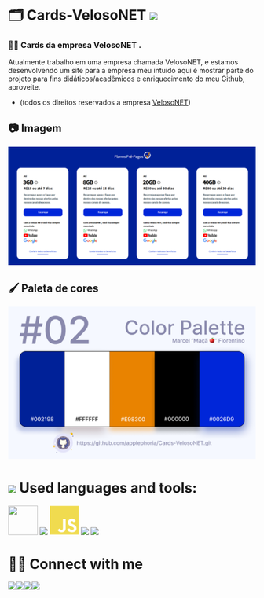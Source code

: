 # 🗂️ Cards-VelosoNET </a> <img src="https://media.giphy.com/media/WUlplcMpOCEmTGBtBW/giphy.gif" width="30">

### 👨‍💻 Cards da empresa VelosoNET .
Atualmente trabalho em uma empresa chamada VelosoNET, e estamos desenvolvendo um site para a empresa
meu intuido aqui é mostrar parte do projeto para fins didáticos/acadêmicos e enriquecimento do meu Github, aproveite.
- (todos os direitos reservados a empresa [VelosoNET](https://velosonet.com.br/))

<!-- ### ### Experimente agora o meu projeto 👉 [Clicando aqui](https://applephoria.github.io/Cards-VelosoNET/) -->

## 📷 Imagem
![Print](./Imagens/Cards.png)


## 🖌️ Paleta de cores
![Desktop - 1](https://github.com/applephoria/Cards-VelosoNET/blob/main/imagens/Cards-ColorPalette.png)


 # <img src = "https://media1.giphy.com/media/JZ40cnfnN11KycrvMF/giphy.gif?cid=ecf05e47a0n3gi1bfqntqmob8g9aid1oyj2wr3ds3mg700bl&rid=giphy.gif" width = '20' /> Used languages and tools: 
  
<p align="left">
  <!-- Linguagens -->
   <img src=https://www.vectorlogo.zone/logos/w3_html5/w3_html5-icon.svg width="60" height="60"/>
      <img src=https://www.vectorlogo.zone/logos/w3_css/w3_css-icon.svg width="60"/>
      <img src="https://raw.githubusercontent.com/devicons/devicon/master/icons/javascript/javascript-plain.svg" width="60"/>
      <img src="https://www.vectorlogo.zone/logos/figma/figma-icon.svg" width="60"/>
      <img src="https://upload.wikimedia.org/wikipedia/commons/thumb/9/9a/Visual_Studio_Code_1.35_icon.svg/512px-Visual_Studio_Code_1.35_icon.svg.png" width="60"/>

 <p/>

 # 🙋‍♂️ Connect with me 
<table>
  <tr>
    <a target="_blank" href="https://keepo.io/applephoria/"><img src="https://img.shields.io/badge/-WEB-FF4088?style=for-the-badge&logo=Hugo&logoColor=white"></img></a>
    <a href="https://www.linkedin.com/in/marcelflorentino/"><img src="https://img.shields.io/badge/linkedin-0077B5.svg?style=for-the-badge&logo=linkedin&logoColor=white"/></a>
    <a href="https://www.instagram.com/applephoria/" target="_blank"><img src="https://img.shields.io/badge/-Instagram-%23E4405F?style=for-the-badge&logo=instagram&logoColor=white" target="_blank"></a>
    <!-- <a href="https://discord.gg/applephoria" target="_blank"><img src="https://img.shields.io/badge/Discord-7289DA?style=for-the-badge&logo=discord&logoColor=white" target="_blank"></a> -->
    <a href="mailto:eumarcelflorentino@gmail.com"><img src="https://img.shields.io/badge/-Gmail-%23333?style=for-the-badge&logo=gmail&logoColor=white" target="_blank"></a>
  </<tr> 
 </table>
